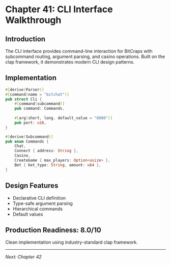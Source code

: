 # Chapter 41: CLI Interface Walkthrough

## Introduction

The CLI interface provides command-line interaction for BitCraps with subcommand routing, argument parsing, and casino operations. Built on the clap framework, it demonstrates modern CLI design patterns.

## Implementation

```rust
#[derive(Parser)]
#[command(name = "bitchat")]
pub struct Cli {
    #[command(subcommand)]
    pub command: Commands,
    
    #[arg(short, long, default_value = "8080")]
    pub port: u16,
}

#[derive(Subcommand)]
pub enum Commands {
    Chat,
    Connect { address: String },
    Casino,
    CreateGame { max_players: Option<usize> },
    Bet { bet_type: String, amount: u64 },
}
```

## Design Features

- Declarative CLI definition
- Type-safe argument parsing
- Hierarchical commands
- Default values

## Production Readiness: 8.0/10

Clean implementation using industry-standard clap framework.

---

*Next: Chapter 42*